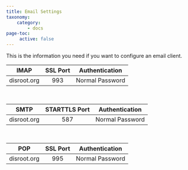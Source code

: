 ```yaml
---
title: Email Settings
taxonomy:
    category:
        - docs
page-toc:
     active: false
---
```


This is the information you need if you want to configure an email client.

|IMAP|SSL Port|Authentication|
|:--:|:--:|:--:|
|disroot.org|993|Normal Password|

<br>

|SMTP|STARTTLS Port|Authentication|
|:--:|:--:|:--:|
|disroot.org|587|Normal Password|

<br>

|POP|SSL Port|Authentication|
|:--:|:--:|:--:|
|disroot.org|995|Normal Password|
